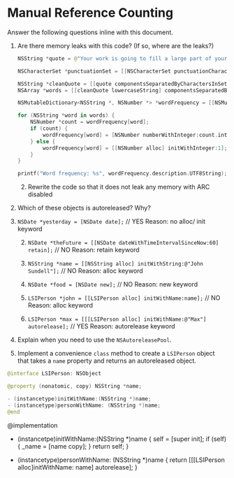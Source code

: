 # Manual Reference Counting

Answer the following questions inline with this document.

1. Are there memory leaks with this code? (If so, where are the leaks?)

	```swift
	NSString *quote = @"Your work is going to fill a large part of your life, and the only way to be truly satisfied is to do what you believe is great work. And the only way to do great work is to love what you do. If you haven't found it yet, keep looking. Don't settle. As with all matters of the heart, you'll know when you find it. - Steve Jobs";

	NSCharacterSet *punctuationSet = [[NSCharacterSet punctuationCharacterSet] retain];

	NSString *cleanQuote = [[quote componentsSeparatedByCharactersInSet:punctuationSet] componentsJoinedByString:@""];
	NSArray *words = [[cleanQuote lowercaseString] componentsSeparatedByString:@" "];

	NSMutableDictionary<NSString *, NSNumber *> *wordFrequency = [[NSMutableDictionary alloc] init];

	for (NSString *word in words) {
		NSNumber *count = wordFrequency[word];
		if (count) {
			wordFrequency[word] = [NSNumber numberWithInteger:count.integerValue + 1];
		} else {
			wordFrequency[word] = [[NSNumber alloc] initWithInteger:1];
		}
	}

	printf("Word frequency: %s", wordFrequency.description.UTF8String);
	```

	2. Rewrite the code so that it does not leak any memory with ARC disabled

2. Which of these objects is autoreleased?  Why?

1. `NSDate *yesterday = [NSDate date];`  // YES  Reason: no alloc/ init keyword
	
	2. `NSDate *theFuture = [[NSDate dateWithTimeIntervalSinceNow:60] retain];` // NO   Reason: retain keyword
	
	3. `NSString *name = [[NSString alloc] initWithString:@"John Sundell"];` // NO Reason: alloc keyword
	
	4. `NSDate *food = [NSDate new];` // NO Reason: new keyword
	
	5. `LSIPerson *john = [[LSIPerson alloc] initWithName:name];` // NO Reason: alloc keyword
	
	6. `LSIPerson *max = [[[LSIPerson alloc] initWithName:@"Max"] autorelease];` // YES  Reason: autorelease keyword

3. Explain when you need to use the `NSAutoreleasePool`.


4. Implement a convenience `class` method to create a `LSIPerson` object that takes a `name` property and returns an autoreleased object.

```swift
@interface LSIPerson: NSObject

@property (nonatomic, copy) NSString *name;

- (instancetype)initWithName:(NSString *)name;
- (instancetype)personWithName: (NSString *)name;
@end
```
@implementation 
- (instancetpe)initWithName:(NSString *)name {
self = [super init];
if (self) {
_name = [name copy];
}
return self;
}

- (instancetype)personWithName: (NSString *)name {
return [[[LSIPerson alloc]initWithName: name] autorelease];
}
